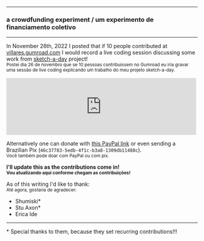 
---

### a crowdfunding experiment / um experimento de financiamento coletivo

---

In November 26th, 2022 I posted that if 10 people contributed at [villares.gumroad.com](https://villares.gumroad.com) I would record a live coding session discussing some work from [sketch-a-day](https://abav.lugaralgum.com/sketch-a-day/) project!
<br><sub>Postei dia 26 de novembro que se 10 pessoas contribuissem no Gumroad eu iria gravar uma sessão de live coding explicando um trabalho do meu projeto sketch-a-day.</sub>

<iframe src="https://mastodon.social/@villares/109410154364261178/embed" class="mastodon-embed" style="max-width: 100%; border: 0" width="500" allowfullscreen="allowfullscreen"></iframe><script src="https://static-cdn.mastodon.social/embed.js" async="async"></script>

Alternatively one can donate with [this PayPal link](https://www.paypal.com/cgi-bin/webscr?cmd=_s-xclick&hosted_button_id=HCGAKACDMVNV2) or even sending a Brazilian Pix (`46c37783-5edb-4f1c-b3a8-1309db11488c`).<br><sub>Você também pode doar com PayPal ou com pix.</sub>


**I'll update this as the contributions come in!**
<br><sub><b>Vou atualizando aqui conforme chegam as contribuições!</b></sub>

As of this writing I'd like to thank:
<br><sub>Até agora, gostaria de agradecer:</sub>

- Shumiski*
- Stu Axon*
- Erica Ide

---
\* Special thanks to them, because they set recurring contributions!!!


